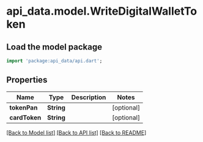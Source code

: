 # api_data.model.WriteDigitalWalletToken

## Load the model package
```dart
import 'package:api_data/api.dart';
```

## Properties
Name | Type | Description | Notes
------------ | ------------- | ------------- | -------------
**tokenPan** | **String** |  | [optional] 
**cardToken** | **String** |  | [optional] 

[[Back to Model list]](../README.md#documentation-for-models) [[Back to API list]](../README.md#documentation-for-api-endpoints) [[Back to README]](../README.md)


